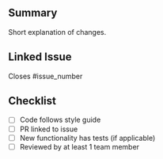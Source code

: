 ## Summary
Short explanation of changes.

## Linked Issue
Closes #issue_number

## Checklist
- [ ] Code follows style guide
- [ ] PR linked to issue
- [ ] New functionality has tests (if applicable)
- [ ] Reviewed by at least 1 team member
